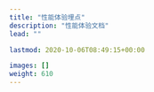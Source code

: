 ```yaml
---
title: "性能体验埋点"
description: "性能体验文档"
lead: ""

lastmod: 2020-10-06T08:49:15+00:00

images: []
weight: 610
---
```

